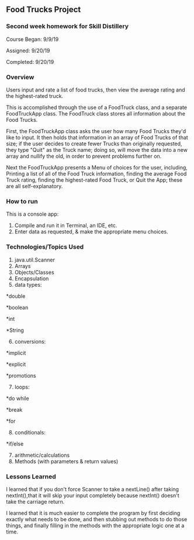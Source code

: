 ## Food Trucks Project

### Second week homework for Skill Distillery
Course Began: 9/9/19

Assigned: 9/20/19

Completed: 9/20/19


### Overview
Users input and rate a list of food trucks, then view the average rating and the highest-rated truck.

This is accomplished through the use of a FoodTruck class, and a separate FoodTruckApp class. The FoodTruck class stores all information about the Food Trucks.

First, the FoodTruckApp class asks the user how many Food Trucks they'd like to input. It then holds that information in an array of Food Trucks of that size; if the user decides to create fewer Trucks than originally requested, they type "Quit" as the Truck name; doing so, will move the data into a new array and nullify the old, in order to prevent problems further on.

Next the FoodTruckApp presents a Menu of choices for the user, including, Printing a list of all of the Food Truck information, finding the average Food Truck rating, finding the highest-rated Food Truck, or Quit the App; these are all self-explanatory.


### How to run
This is a console app:
1. Compile and run it in Terminal, an IDE, etc.
2. Enter data as requested, & make the appropriate menu choices.

### Technologies/Topics Used
1. java.util.Scanner
2. Arrays
3. Objects/Classes
4. Encapsulation
5. data types:

  *double

  *boolean

  *int

  *String

6. conversions:

  *implicit

  *explicit

  *promotions

7. loops:

  *do while

  *break

  *for

8. conditionals:

  *if/else

7. arithmetic/calculations
8. Methods (with parameters & return values)

### Lessons Learned
I learned that if you don't force Scanner to take a nextLine() after taking nextInt(),that it will skip your input completely because nextInt() doesn't take the carriage return.

I learned that it is much easier to complete the program by first deciding exactly what needs to be done, and then stubbing out methods to do those things, and finally filling in the methods with the appropriate logic one at a time.
